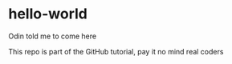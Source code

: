 # hello-world
Odin told me to come here

This repo is part of the GitHub tutorial, pay it no mind real coders
